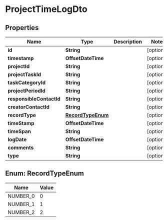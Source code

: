 

# ProjectTimeLogDto


## Properties

| Name | Type | Description | Notes |
|------------ | ------------- | ------------- | -------------|
|**id** | **String** |  |  [optional] |
|**timestamp** | **OffsetDateTime** |  |  [optional] |
|**projectId** | **String** |  |  [optional] |
|**projectTaskId** | **String** |  |  [optional] |
|**taskCategoryId** | **String** |  |  [optional] |
|**projectPeriodId** | **String** |  |  [optional] |
|**responsibleContactId** | **String** |  |  [optional] |
|**creatorContactId** | **String** |  |  [optional] |
|**recordType** | [**RecordTypeEnum**](#RecordTypeEnum) |  |  [optional] |
|**timeStamp** | **OffsetDateTime** |  |  [optional] |
|**timeSpan** | **String** |  |  [optional] |
|**logDate** | **OffsetDateTime** |  |  [optional] |
|**comments** | **String** |  |  [optional] |
|**type** | **String** |  |  [optional] |



## Enum: RecordTypeEnum

| Name | Value |
|---- | -----|
| NUMBER_0 | 0 |
| NUMBER_1 | 1 |
| NUMBER_2 | 2 |



